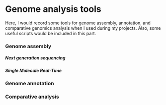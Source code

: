 # Genome analysis tools

Here, I would record some tools for genome assembly, annotation, and comparative genomics analysis when I used during my projects. Also, some useful scripts would be included in this part.

### Genome assembly
##### Next generation sequencing


##### Single Molecule Real-Time

### Genome annotation


### Comparative analysis
